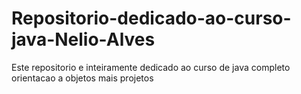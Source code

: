 # Repositorio-dedicado-ao-curso-java-Nelio-Alves
 Este repositorio e inteiramente dedicado ao curso de java completo orientacao a objetos mais projetos 
